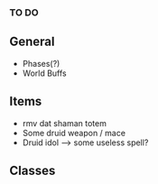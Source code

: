 ### TO DO

## General

- Phases(?)
- World Buffs

## Items

- rmv dat shaman totem
- Some druid weapon / mace
- Druid idol --> some useless spell?

## Classes
